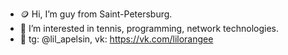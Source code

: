 - 🪙 Hi, I’m guy from Saint-Petersburg.
- 🎾 I’m interested in tennis, programming, network technologies.
- 🛞 tg: @lil_apelsin, vk: https://vk.com/lilorangee
